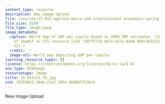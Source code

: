 ```yaml
---
content_type: resource
description: New image Upload
file: /courses/15-012-applied-macro-and-international-economics-spring-2011/f035946134de21e520fed8d6bff5367a_15-012s11-th.jpg
file_size: 8260
file_type: image/jpeg
image_metadata:
  caption: World map of GDP per capita based on 2008 IMF estimates. (Image courtesy
    of sbw01f on {{% resource_link "59ff5719-eb7a-427a-8ae6-8b0c4b3531ed" "Wikipedia"
    %}}.)
  credit: ''
  image-alt: World map depicting GDP per capita.
learning_resource_types: []
license: https://creativecommons.org/licenses/by-nc-sa/4.0/
ocw_type: OCWImage
resourcetype: Image
title: 15-012s11-th.jpg
uid: f0359461-34de-21e5-20fe-d8d6bff5367a
---
```

New image Upload